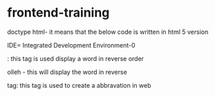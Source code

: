# frontend-training
doctype html- it means that the below code is written in html  5 version


IDE= Integrated Development Environment-0

<bdo>: this tag is used display a word in  reverse order

<bdo dir="rtl">hello</bdo>  - this will display the word in reverse



<abbr> tag: this tag is used to create a abbravation in web
